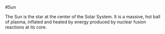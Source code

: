 #Sun

The Sun is the star at the center of the Solar System. It is a massive, hot ball of plasma, inflated and heated by energy produced by nuclear fusion reactions at its core.
